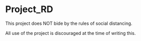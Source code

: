 # Project_RD
This project does NOT bide by the rules of social distancing.

All use of the project is discouraged at the time of writing this.
